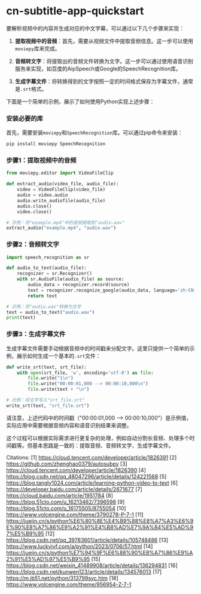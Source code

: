 # cn-subtitle-app-quickstart

要解析视频中的内容并生成对应的中文字幕，可以通过以下几个步骤来实现：

1. **提取视频中的音频**：首先，需要从视频文件中提取音频信息。这一步可以使用`moviepy`库来完成。

2. **音频转文字**：将提取出的音频文件转换为文字。这一步可以通过使用语音识别服务来实现，如百度的AipSpeech或Google的SpeechRecognition库。

3. **生成字幕文件**：将转换得到的文字按照一定的时间格式保存为字幕文件，通常是`.srt`格式。

下面是一个简单的示例，展示了如何使用Python实现上述步骤：

### 安装必要的库

首先，需要安装`moviepy`和`SpeechRecognition`库。可以通过pip命令来安装：

```bash
pip install moviepy SpeechRecognition
```

### 步骤1：提取视频中的音频

```python
from moviepy.editor import VideoFileClip

def extract_audio(video_file, audio_file):
    video = VideoFileClip(video_file)
    audio = video.audio
    audio.write_audiofile(audio_file)
    audio.close()
    video.close()

# 示例：将"example.mp4"中的音频提取到"audio.wav"
extract_audio("example.mp4", "audio.wav")
```

### 步骤2：音频转文字

```python
import speech_recognition as sr

def audio_to_text(audio_file):
    recognizer = sr.Recognizer()
    with sr.AudioFile(audio_file) as source:
        audio_data = recognizer.record(source)
        text = recognizer.recognize_google(audio_data, language='zh-CN')
        return text

# 示例：将"audio.wav"转换为文字
text = audio_to_text("audio.wav")
print(text)
```

### 步骤3：生成字幕文件

生成字幕文件需要手动根据音频中的时间戳来分配文字。这里只提供一个简单的示例，展示如何生成一个基本的`.srt`文件：

```python
def write_srt(text, srt_file):
    with open(srt_file, 'w', encoding='utf-8') as file:
        file.write("1\n")
        file.write("00:00:01,000 --> 00:00:10,000\n")
        file.write(text + "\n")

# 示例：将文字写入"srt_file.srt"
write_srt(text, "srt_file.srt")
```

请注意，上述代码中的时间戳（"00:00:01,000 --> 00:00:10,000"）是示例值，实际应用中需要根据音频内容和语音识别结果来调整。

这个过程可以根据实际需求进行更复杂的处理，例如自动分割长音频、处理多个时间戳等。但基本思路是一致的：提取音频、音频转文字、生成字幕文件。

Citations:
[1] https://cloud.tencent.com/developer/article/1826391
[2] https://github.com/zhenghao0379/autosubpy
[3] https://cloud.tencent.com/developer/article/1826390
[4] https://blog.csdn.net/qq_48047296/article/details/124221568
[5] https://blog.tangly1024.com/article/learning-python-video-to-text
[6] https://developer.baidu.com/article/details/2671677
[7] https://cloud.baidu.com/article/1951784
[8] https://blog.51cto.com/u_16213462/7396598
[9] https://blog.51cto.com/u_16175505/8755054
[10] https://www.volcengine.com/theme/3790278-P-7-1
[11] https://juejin.cn/s/python%E6%80%8E%E4%B9%88%E8%A7%A3%E6%9E%90%E8%A7%86%E9%A2%91%E4%B8%AD%E7%9A%84%E5%AD%97%E5%B9%95
[12] https://blog.csdn.net/qq_39783601/article/details/105748486
[13] https://www.luckyivf.com/a/python/2023/0706/57.html
[14] https://juejin.cn/s/python%E7%94%9F%E6%88%90%E8%A7%86%E9%A2%91%E5%AD%97%E5%B9%95
[15] https://blog.csdn.net/weixin_41489908/article/details/136294831
[16] https://blog.csdn.net/kunwen123/article/details/134576013
[17] https://m.jb51.net/python/313799syc.htm
[18] https://www.volcengine.com/theme/956954-Z-7-1
